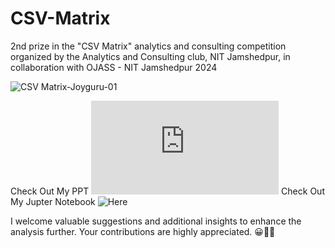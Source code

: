 # CSV-Matrix

2nd prize in the "CSV Matrix" analytics and consulting competition organized by the Analytics and Consulting club, NIT Jamshedpur, in collaboration with OJASS - NIT Jamshedpur 2024

![CSV Matrix-Joyguru-01](https://github.com/someshjoyguru/CSV-Matrix/assets/99559848/ef86985f-e41b-42a9-8c6e-8aa1d4cba50c)

Check Out My PPT ![Here](https://github.com/someshjoyguru/CSV-Matrix/blob/main/Powerpoint%20Presentations/CSV%20Matrix-Joyguru.pdf)
Check Out My Jupter Notebook ![Here](https://colab.research.google.com/drive/1XX-jrgMDJqltG3QGGE5U08htO2zVkr1X?usp=sharing)

I welcome valuable suggestions and additional insights to enhance the analysis further. Your contributions are highly appreciated. 😀🙏💐
